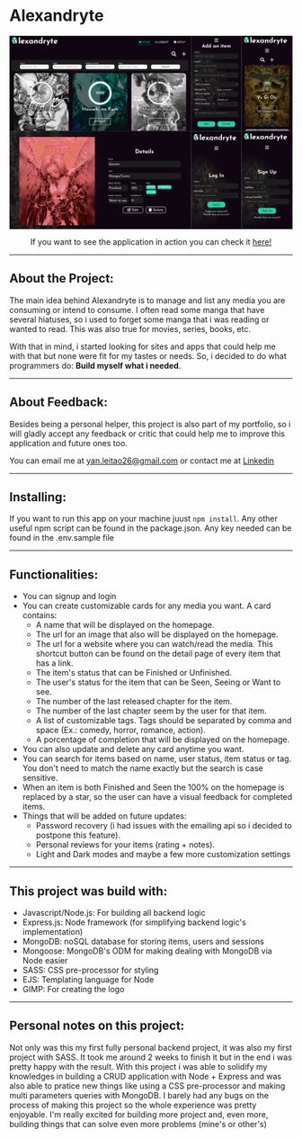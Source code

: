 # Alexandryte
<div align="center">
  <img src="https://github.com/Gryygo/Alexandryte-Project/blob/main/public/img/mockup.png" width="1000px" align="center" />
  <p></p>
  <p>If you want to see the application in action you can check it <a href="https://alexandryte.herokuapp.com/">here!</a></p>
</p>
</div>

---

## About the Project:
  The main idea behind Alexandryte is to manage and list any media you are consuming or intend to consume. I often read some manga that have 
  several hiatuses, so i used to forget some manga that i was reading or wanted to read. This was also true for movies, series, books, etc.
  
  With that in mind, i started looking for sites and apps that could help me with that but none were fit for my tastes or needs. So, i decided to do what programmers do: **Build myself what i needed**.

---

## About Feedback:
Besides being a personal helper, this project is also part of my portfolio, so i will gladly accept any feedback or critic that could help me to improve this application and future ones too.

You can email me at yan.leitao26@gmail.com or contact me at <a href="https://www.linkedin.com/in/gabriel-leitao/">Linkedin</a>

---

## Installing:
If you want to run this app on your machine juust ```npm install```. Any other useful npm script can be found in the package.json. Any key needed can be found in the .env.sample file

---

## Functionalities:
  - You can signup and login
  - You can create customizable cards for any media you want. A card contains:
    - A name that will be displayed on the homepage.
    - The url for an image that also will be displayed on the homepage.
    - The url for a website where you can watch/read the media. This shortcut button can be found on the detail page of every item that has a link.
    - The item's status that can be Finished or Unfinished.
    - The user's status for the item that can be Seen, Seeing or Want to see.
    - The number of the last released chapter for the item.
    - The number of the last chapter seem by the user for that item.
    - A list of customizable tags. Tags should be separated by comma and space (Ex.: comedy, horror, romance, action).
    - A porcentage of completion that will be displayed on the homepage.
  - You can also update and delete any card anytime you want.
  - You can search for items based on name, user status, item status or tag. You don't need to match the name exactly but the search is case sensitive.
  - When an item is both Finished and Seen the 100% on the homepage is replaced by a star, so the user can have a visual feedback for completed items.
  - Things that will be added on future updates:
    - Password recovery (i had issues with the emailing api so i decided to postpone this feature).
    - Personal reviews for your items (rating + notes).
    - Light and Dark modes and maybe a few more customization settings

---

## This project was build with:
  - Javascript/Node.js: For building all backend logic
  - Express.js: Node framework (for simplifying backend logic's implementation)
  - MongoDB: noSQL database for storing items, users and sessions
  - Mongoose: MongoDB's ODM for making dealing with MongoDB via Node easier
  - SASS: CSS pre-processor for styling
  - EJS: Templating language for Node
  - GIMP: For creating the logo

---

## Personal notes on this project:
 Not only was this my first fully personal backend project, it was also my first project with SASS. It took me around 2 weeks to finish it but in the end i was pretty happy with the result. With this project i was able to solidify my knowledges in building a CRUD application with Node + Express and was also able to pratice new things like using a CSS pre-processor and making multi parameters queries with MongoDB. I barely had any bugs on the process of making this project so the whole experience was pretty enjoyable. I'm really excited for building more project and, even more, building things that can solve even more problems (mine's or other's)
